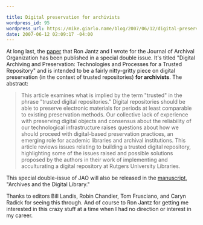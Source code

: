 ```yaml
---

title: Digital preservation for archivists
wordpress_id: 95
wordpress_url: https://mike.giarlo.name/blog/2007/06/12/digital-preservation-for-archivists/
date: 2007-06-12 02:09:17 -04:00
---
```

At long last, the <a target="_blank" href="http://www.haworthpress.com/store/Toc_views.asp?sid=B9KRK3DL5LA88K9NC1ENHM48GKDQ0AJ0&TOCName=J201v04n01_TOC&desc=Volume%3A%204%20Issue%3A%201%2F2">paper</a> that Ron Jantz and I wrote for the Journal of Archival Organization has been published in a special double issue.  It's titled "Digital Archiving and Preservation: Technologies and Processes for a Trusted Repository" and is intended to be a fairly nitty-gritty piece on digital preservation (in the context of trusted repositories) <strong>for archivists</strong>.  The abstract:<blockquote>This article examines what is implied by the term "trusted" in the phrase "trusted digital repositories." Digital repositories should be able to preserve electronic materials for periods at least comparable to existing preservation methods. Our collective lack of experience with preserving digital objects and consensus about the reliability of our technological infrastructure raises questions about how we should proceed with digital-based preservation practices, an emerging role for academic libraries and archival institutions. This article reviews issues relating to building a trusted digital repository, highlighting some of the issues raised and possible solutions proposed by the authors in their work of implementing and acculturating a digital repository at Rutgers University Libraries.</blockquote>
This special double-issue of JAO will also be released in the <a href="http://www.haworthpress.com/store/product.asp?sid=0MEHAR64F60N9J3KA44B3X8836FHDSK6&sku=6008&detail=Contents" target="_blank">manuscript</a>, "Archives and the Digital Library."

Thanks to editors Bill Landis, Robin Chandler, Tom Frusciano, and Caryn Radick for seeing this through.  And of course to Ron Jantz for getting me interested in this crazy stuff at a time when I had no direction or interest in my career.
